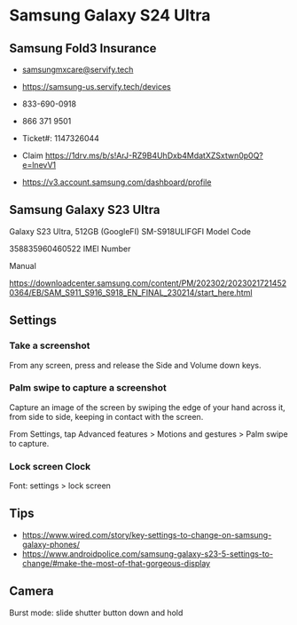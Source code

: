 # Samsung Galaxy S24 Ultra


## Samsung Fold3 Insurance

* samsungmxcare@servify.tech
* https://samsung-us.servify.tech/devices

* 833-690-0918
* 866 371 9501
* Ticket#: 1147326044
* Claim https://1drv.ms/b/s!ArJ-RZ9B4UhDxb4MdatXZSxtwn0p0Q?e=lnevV1
* https://v3.account.samsung.com/dashboard/profile

## Samsung Galaxy S23 Ultra

Galaxy S23 Ultra, 512GB (GoogleFI)
SM-S918ULIFGFI
Model Code

358835960460522
IMEI Number

Manual

https://downloadcenter.samsung.com/content/PM/202302/20230217214520364/EB/SAM_S911_S916_S918_EN_FINAL_230214/start_here.html


## Settings

### Take a screenshot

From any screen, press and release the Side and Volume down keys.

### Palm swipe to capture a screenshot

Capture an image of the screen by swiping the edge of your hand across it, from side to side, keeping in contact with the screen.

From Settings, tap  Advanced features > Motions and gestures > Palm swipe to capture.


### Lock screen Clock

Font: settings > lock screen


## Tips

* https://www.wired.com/story/key-settings-to-change-on-samsung-galaxy-phones/
* https://www.androidpolice.com/samsung-galaxy-s23-5-settings-to-change/#make-the-most-of-that-gorgeous-display


## Camera

Burst mode: slide shutter button down and hold
